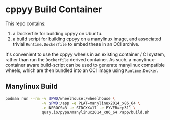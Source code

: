 # cppyy Build Container

This repo contains:
1. a Dockerfile for building cppyy on Ubuntu. 
2. a build script for building cppyy on a manylinux image, and associated trivial `Runtime.Dockerfile` to embed these in an OCI archive.

It's convenient to use the cppyy wheels in an existing container / CI system, rather than run the `Dockerfile` derived container. As such, a manylinux-container aware build-script can be used to generate manylinux compatible wheels, which are then bundled into an OCI image using `Runtime.Docker`. 

## Manylinux Build
```bash
podman run --rm -v $PWD/wheelhouse:/wheelhouse \
                -v $PWD:/app -e PLAT=manylinux2014_x86_64 \
                -e NPROCS=3 -e STDCXX=17 -e PYVER=cp311 \
                quay.io/pypa/manylinux2014_x86_64 /app/build.sh
```
